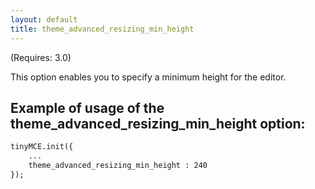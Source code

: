 ```yaml
---
layout: default
title: theme_advanced_resizing_min_height
---
```


(Requires: 3.0)

This option enables you to specify a minimum height for the editor.

## Example of usage of the theme_advanced_resizing_min_height option:

```html
tinyMCE.init({
	...
	theme_advanced_resizing_min_height : 240
});

```